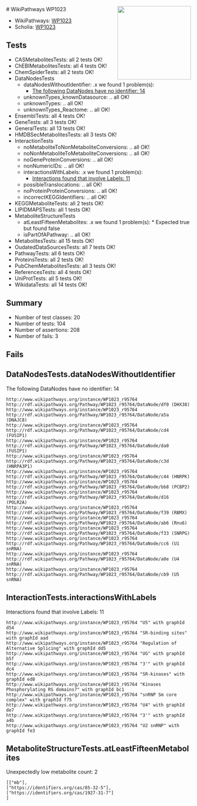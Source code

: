 <img style="float: right; width: 200px" src="https://upload.wikimedia.org/wikipedia/commons/thumb/8/83/Wplogo_with_text_500.png/640px-Wplogo_with_text_500.png" />
# WikiPathways WP1023

* WikiPathways: [WP1023](https://new.wikipathways.org/pathways/WP1023)
* Scholia: [WP1023](https://scholia.toolforge.org/wikipathways/WP1023)
## Tests
* CASMetabolitesTests: all 2 tests OK!
* ChEBIMetabolitesTests: all 4 tests OK!
* ChemSpiderTests: all 2 tests OK!
* DataNodesTests
    * dataNodesWithoutIdentifier: .x we found 1 problem(s):
        * [The following DataNodes have no identifier: 14](#8792c494)
    * unknownTypes_knownDatasource: .. all OK!
    * unknownTypes: .. all OK!
    * unknownTypes_Reactome: .. all OK!
* EnsemblTests: all 4 tests OK!
* GeneTests: all 3 tests OK!
* GeneralTests: all 13 tests OK!
* HMDBSecMetabolitesTests: all 3 tests OK!
* InteractionTests
    * noMetaboliteToNonMetaboliteConversions: .. all OK!
    * noNonMetaboliteToMetaboliteConversions: .. all OK!
    * noGeneProteinConversions: .. all OK!
    * nonNumericIDs: .. all OK!
    * interactionsWithLabels: .x we found 1 problem(s):
        * [Interactions found that involve Labels: 11](#fe97a8b9)
    * possibleTranslocations: .. all OK!
    * noProteinProteinConversions: .. all OK!
    * incorrectKEGGIdentifiers: .. all OK!
* KEGGMetaboliteTests: all 2 tests OK!
* LIPIDMAPSTests: all 1 tests OK!
* MetaboliteStructureTests
    * atLeastFifteenMetabolites: .x we found 1 problem(s):
            * Expected true but found false
    * isPartOfAPathway: .. all OK!
* MetabolitesTests: all 15 tests OK!
* OudatedDataSourcesTests: all 7 tests OK!
* PathwayTests: all 6 tests OK!
* ProteinsTests: all 2 tests OK!
* PubChemMetabolitesTests: all 3 tests OK!
* ReferencesTests: all 4 tests OK!
* UniProtTests: all 5 tests OK!
* WikidataTests: all 14 tests OK!


## Summary

* Number of test classes: 20
* Number of tests: 104
* Number of assertions: 208
* Number of fails: 3

## Fails

<a name="8792c494" />

## DataNodesTests.dataNodesWithoutIdentifier

The following DataNodes have no identifier: 14
```
http://www.wikipathways.org/instance/WP1023_r95764 http://rdf.wikipathways.org/Pathway/WP1023_r95764/DataNode/df0 (DHX38)
http://www.wikipathways.org/instance/WP1023_r95764 http://rdf.wikipathways.org/Pathway/WP1023_r95764/DataNode/a5a (DNAJC8)
http://www.wikipathways.org/instance/WP1023_r95764 http://rdf.wikipathways.org/Pathway/WP1023_r95764/DataNode/cd4 (FUSIP1)
http://www.wikipathways.org/instance/WP1023_r95764 http://rdf.wikipathways.org/Pathway/WP1023_r95764/DataNode/da0 (FUSIP1)
http://www.wikipathways.org/instance/WP1023_r95764 http://rdf.wikipathways.org/Pathway/WP1023_r95764/DataNode/c3d (HNRPA3P1)
http://www.wikipathways.org/instance/WP1023_r95764 http://rdf.wikipathways.org/Pathway/WP1023_r95764/DataNode/c44 (HNRPK)
http://www.wikipathways.org/instance/WP1023_r95764 http://rdf.wikipathways.org/Pathway/WP1023_r95764/DataNode/bb8 (PCBP2)
http://www.wikipathways.org/instance/WP1023_r95764 http://rdf.wikipathways.org/Pathway/WP1023_r95764/DataNode/d16 (POLR2A)
http://www.wikipathways.org/instance/WP1023_r95764 http://rdf.wikipathways.org/Pathway/WP1023_r95764/DataNode/f39 (RBMX)
http://www.wikipathways.org/instance/WP1023_r95764 http://rdf.wikipathways.org/Pathway/WP1023_r95764/DataNode/ab6 (Rnu6)
http://www.wikipathways.org/instance/WP1023_r95764 http://rdf.wikipathways.org/Pathway/WP1023_r95764/DataNode/f33 (SNRPG)
http://www.wikipathways.org/instance/WP1023_r95764 http://rdf.wikipathways.org/Pathway/WP1023_r95764/DataNode/cc6 (U1 snRNA)
http://www.wikipathways.org/instance/WP1023_r95764 http://rdf.wikipathways.org/Pathway/WP1023_r95764/DataNode/a0e (U4 snRNA)
http://www.wikipathways.org/instance/WP1023_r95764 http://rdf.wikipathways.org/Pathway/WP1023_r95764/DataNode/cb9 (U5 snRNA)
```

<a name="fe97a8b9" />

## InteractionTests.interactionsWithLabels

Interactions found that involve Labels: 11
```
http://www.wikipathways.org/instance/WP1023_r95764 "U5" with graphId d54
http://www.wikipathways.org/instance/WP1023_r95764 "SR-binding sites" with graphId aad
http://www.wikipathways.org/instance/WP1023_r95764 "Regulation of
Alternative Splicing" with graphId dd5
http://www.wikipathways.org/instance/WP1023_r95764 "UG" with graphId b5f
http://www.wikipathways.org/instance/WP1023_r95764 "3'" with graphId dc4
http://www.wikipathways.org/instance/WP1023_r95764 "SR-kinases" with graphId ed8
http://www.wikipathways.org/instance/WP1023_r95764 "Kinases Phosphorylating RS domains?" with graphId bc1
http://www.wikipathways.org/instance/WP1023_r95764 "snRNP Sm core complex" with graphId f75
http://www.wikipathways.org/instance/WP1023_r95764 "U4" with graphId de7
http://www.wikipathways.org/instance/WP1023_r95764 "3'" with graphId a4b
http://www.wikipathways.org/instance/WP1023_r95764 "U2 snRNP" with graphId fe3
```

<a name="6d42911d" />

## MetaboliteStructureTests.atLeastFifteenMetabolites

Unexpectedly low metabolite count: 2

```
[["mb"],
["https://identifiers.org/cas/85-32-5"],
["https://identifiers.org/cas/1927-31-7"]
]
```

